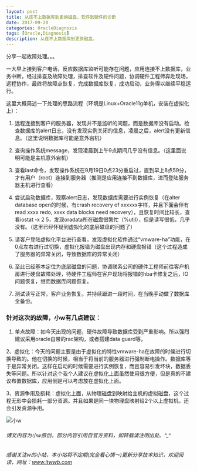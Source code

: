 ```yaml
---
layout: post
title: 从连不上数据库到更换磁盘，软件到硬件的诊断
date: 2017-09-20
categories: OracleDiagnosis
tags: [Oracle,Diagnosis]
description: 从连不上数据库到更换磁盘。
---
```


分享一起故障处理。。。

一大早上接到客户电话，反应数据库监听可能存在问题，应用连接不上数据库，业务中断，经过排查及故障处理，排查软件及硬件问题，协调硬件工程师奔赴现场，远程协作，最终将故障点恢复，完成数据库恢复，成功启动，业务得以继续平稳运行。

这里大概简述一下处理的思路流程（环境是Linux+Oracle11g单机，安装在虚拟化上）：

1. 远程连接到客户的服务器，发现并不是监听的问题，而是数据库没有启动。检查数据库的alert日志，没有发现实例关闭的信息，凌晨之后，alert没有更新信息。（这里说明数据库可能是意外宕机）

2. 查询操作系统message，发现凌晨到上午9点期间几乎没有信息。（这里面说明可能是主机意外宕机）

3. 查看last命令，发现操作系统在9月19日0点23分重启过，直到早上8点59分，才有用户（root）连接到服务器（推测是应用连接不到数据库，进而登陆服务器主机进行查看）

4. 尝试启动数据库，观察alert日志，发现数据库需要进行实例恢复（在alter database open的时候，有crash recovery of xxxxxx字样，并且下面会伴有read xxxx redo, xxxx data blocks need recovery），且恢复时间比较长，查看iostat -x 2 5，发现oradata所在磁盘很繁忙（%util），但是读写很低，几乎没有。（这里已经怀疑到虚拟化的底层磁盘的问题了）

5. 请客户登陆虚拟化平台进行查看，发现虚拟化软件通过“vmware-ha”功能，在0点左右进行过切换，虚拟化报错为磁盘出现内存和硬盘报错（这个过程造成了服务器的异常关闭，导致数据库的异常关闭）

6. 至此已经基本定位为底层磁盘的问题，协调联系公司的硬件工程师前往客户机房进行硬盘故障处理，待硬件工程师在客户现场将报错的hba卡修复之后，IO问题恢复，继而数据库问题恢复。

7. 测试读写正常，客户业务恢复。并持续跟进一段时间，在当晚手动做了数据库全备份。


### 针对这次的故障，小w有几点建议：

1. 单点故障：如今天出现的问题，硬件故障导致数据库受到严重影响。所以强烈建议采用oracle自带的rac架构，或者搭建data guard等。

2、虚拟化：今天的问题主要是由于虚拟化的特性vmware-ha在故障的时候进行切换导致的。他在切换的时候，相当于将当前的服务器进行强制断电操作。数据库等于是异常关闭。这样在启动的时候需要进行实例恢复，而且容易引发坏块，数据丢失等问题。所以针对这个我个人建议在虚拟化上面虽然使用很方便，但是真的不建议布置数据库，应用倒是可以考虑放在虚拟化上面。

3、资源争用及损耗：虚拟化上面，从物理磁盘到映射给主机的虚拟磁盘，这个过程无形中会损耗一部分资源。并且如果是同一块物理盘映射给2个以上虚拟机，还会引发资源争用。






![小w](https://wx2.sinaimg.cn/mw1024/891ecf4fly1fr361nvrcnj207w07sad7.jpg)

###### 博文内容为小w原创，部分内容引用自官方资料，如转载请注明出处。^_^

###### 感谢关注w的小站，本小站将不定期(完全看心情～)更新分享技术知识，欢迎阅读，网址：www.itwwb.com




